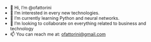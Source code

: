 - 👋 Hi, I’m @ofattorini
- 👀 I’m interested in every new technologies. 
- 🌱 I’m currently learning Python and neural networks. 
- 💞️ I’m looking to collaborate on everything related to business and technology
- 📫 You can reach me at: ofattorini@gmail.com    

<!---
ofattorini/ofattorini is a ✨ special ✨ repository because its `README.md` (this file) appears on your GitHub profile.
You can click the Preview link to take a look at your changes.
--->
